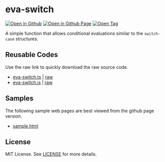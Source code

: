 # eva-switch

[![Open in Github](https://img.shields.io/badge/Open_in_GitHub-6e5494)](https://github.com/JamesRobertHugginsNgo/eva-switch)
[![Open in Github Page](https://img.shields.io/badge/Open_in_GitHub%20Page-4078c0)](https://jamesroberthugginsngo.github.io/eva-switch/)
[![Open Tag](https://img.shields.io/badge/Open_Tag-2.0.0-6cc644)](https://github.com/JamesRobertHugginsNgo/eva-switch/tree/2.0.0)

A simple function that allows conditional evaluations similar to the `switch-case` structures.

## Reusable Codes

Use the raw link to quickly download the raw source code.

- [eva-switch.ts](./src/eva-switch.ts) \| [raw](./src/eva-switch.ts?raw=1)
- [eva-switch.js](./dist/eva-switch.js) \| [raw](./dist/eva-switch.js?raw=1)

## Samples

The following sample web pages are best viewed from the github page version.

- [sample.html](./sample/sample.html)

## License

MIT License. See [LICENSE](LICENSE) for more details.
